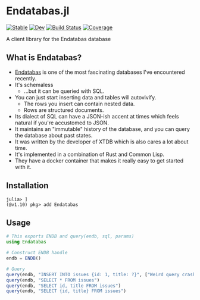 # Endatabas.jl

[![Stable](https://img.shields.io/badge/docs-stable-blue.svg)](https://g-gundam.github.io/Endatabas.jl/stable/)
[![Dev](https://img.shields.io/badge/docs-dev-blue.svg)](https://g-gundam.github.io/Endatabas.jl/dev/)
[![Build Status](https://github.com/g-gundam/Endatabas.jl/actions/workflows/CI.yml/badge.svg?branch=main)](https://github.com/g-gundam/Endatabas.jl/actions/workflows/CI.yml?query=branch%3Amain)
[![Coverage](https://codecov.io/gh/g-gundam/Endatabas.jl/branch/main/graph/badge.svg)](https://codecov.io/gh/g-gundam/Endatabas.jl)

A client library for the Endatabas database

## What is Endatabas?

- [Endatabas](https://www.endatabas.com/) is one of the most fascinating databases I've encountered recently.
- It's schemaless
  + ...but it can be queried with SQL.
- You can just start inserting data and tables will autovivify.
  + The rows you insert can contain nested data.
  + Rows are structured documents.
- Its dialect of SQL can have a JSON-ish accent at times which feels natural if you're accustomed to JSON.
- It maintains an "immutable" history of the database, and you can query the database about past states.
- It was written by the developer of XTDB which is also cares a lot about time.
- It's implemented in a combination of Rust and Common Lisp.
- They have a docker container that makes it really easy to get started with it.

## Installation

```julia-repl
julia> ]
(@v1.10) pkg> add Endatabas
```
  
## Usage

```julia
# This exports ENDB and query(endb, sql, params)
using Endatabas 

# Construct ENDB handle
endb = ENDB()

# Query
query(endb, "INSERT INTO issues {id: 1, title: ?}", ["Weird query crashes server"])
query(endb, "SELECT * FROM issues")
query(endb, "SELECT id, title FROM issues")
query(endb, "SELECT {id, title} FROM issues")
```
